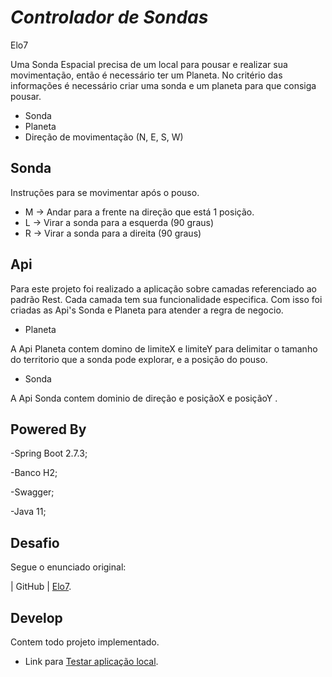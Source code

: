 # _Controlador de Sondas_

Elo7

Uma Sonda Espacial precisa de um local para pousar e realizar sua movimentação, então é necessário ter um Planeta.
No critério das informações é necessário criar uma sonda e um planeta para que consiga pousar.

- Sonda
- Planeta
- Direção de movimentação (N, E, S, W)

## Sonda
Instruções para se movimentar após o pouso.

- M -> Andar para a frente na direção que está 1 posição.
- L -> Virar a sonda para a esquerda (90 graus)
- R -> Virar a sonda para a direita (90 graus)

## Api
Para este projeto foi realizado a aplicação sobre camadas referenciado ao padrão Rest.
Cada camada tem sua funcionalidade especifica. Com isso foi criadas as Api's Sonda e Planeta para atender a regra de negocio.

- Planeta

A Api Planeta contem domino de limiteX e limiteY para delimitar o tamanho do territorio que a sonda pode explorar, e a posição do pouso.

- Sonda

A Api Sonda contem dominio de direção e posiçãoX e posiçãoY .

## Powered By

-Spring Boot 2.7.3;

-Banco H2;

-Swagger;

-Java 11;

## Desafio
Segue o enunciado original:

| GitHub | [Elo7](https://gist.github.com/Danilo1dev/fb8723aa018d59f917c06590b501962d).

## Develop
Contem todo projeto implementado.

- Link para [Testar aplicação local](http://localhost:8080/controlador-sondas/api/public/swagger-ui/index.html#/).

